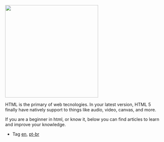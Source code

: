 <img src="icon.png" width="300" />

HTML is the primary of web tecnologies. In your latest version, HTML 5 finally have natively support to things like audio, video, canvas, and more.

If you are a beginner in html, or know it, below you can find articles to learn and improve your knowledge.

- Tag [en](content/en/tag.md), [pt-br](content/pt-br/tag.md)
